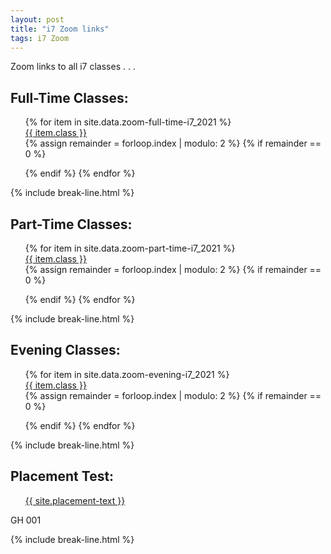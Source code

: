 ```yaml
---
layout: post
title: "i7 Zoom links"
tags: i7 Zoom
---
```


Zoom links to all i7 classes . . .

<div class="wrap">
    <h2>Full-Time Classes:</h2>
    <ul style="list-style: none;" class="buttons">
        {% for item in site.data.zoom-full-time-i7_2021 %}
            <li class="buttons__item">
                <a class="shiney" href="{{ item.link }}">{{ item.class }}</a>
            </li>
            {% assign remainder = forloop.index | modulo: 2 %}
            {% if remainder == 0 %}
                </ul>
                <ul style="list-style: none;" class="buttons">
            {% endif %}
        {% endfor %}
    </ul>
</div>
  {% include break-line.html %}

<div class="wrap">
    <h2>Part-Time Classes:</h2>
    <ul style="list-style: none;" class="buttons">
        {% for item in site.data.zoom-part-time-i7_2021 %}
            <li class="buttons__item">
                <a class="shiney" href="{{ item.link }}">{{ item.class }}</a>
            </li>
            {% assign remainder = forloop.index | modulo: 2 %}
            {% if remainder == 0 %} 
                </ul>
                <ul style="list-style: none;" class="buttons">
            {% endif %}
        {% endfor %}
    </ul>
</div>
  {% include break-line.html %}

<div class="wrap">
    <h2>Evening Classes:</h2>
    <ul style="list-style: none;" class="buttons">
        {% for item in site.data.zoom-evening-i7_2021 %}
            <li class="buttons__item">
                <a class="shiney" href="{{ item.link }}">{{ item.class }}</a>
            </li>
            {% assign remainder = forloop.index | modulo: 2 %}
            {% if remainder == 0 %}
                </ul>
                <ul style="list-style: none;" class="buttons">
            {% endif %}
        {% endfor %}
    </ul>
</div>

  {% include break-line.html %}
<div class="wrap">
    <h2>Placement Test:</h2>
    <ul style="list-style: none;" class="buttons">
        <li class="buttons__item">
            <a class="shiney" href="{{ site.placement-link }}">{{ site.placement-text }}</a>
        </li>
    </ul>
    <p>GH 001</p>
</div>

  {% include break-line.html %}
